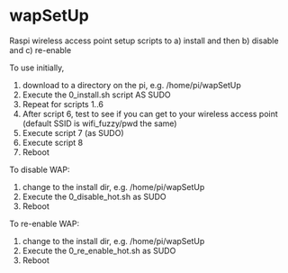 # wapSetUp
Raspi wireless access point setup scripts to a) install and then b) disable and c) re-enable

To use initially, 
1) download to a directory on the pi, e.g. /home/pi/wapSetUp
2) Execute the 0_install.sh script AS SUDO
3) Repeat for scripts 1..6
4) After script 6, test to see if you can get to your wireless access point
(default SSID is wifi_fuzzy/pwd the same)
5) Execute script 7 (as SUDO)
6) Execute script 8
7) Reboot

To disable WAP:
1) change to the install dir, e.g. /home/pi/wapSetUp
2) Execute the 0_disable_hot.sh as SUDO
3) Reboot

To re-enable WAP:
1) change to the install dir, e.g. /home/pi/wapSetUp
2) Execute the 0_re_enable_hot.sh as SUDO
3) Reboot
